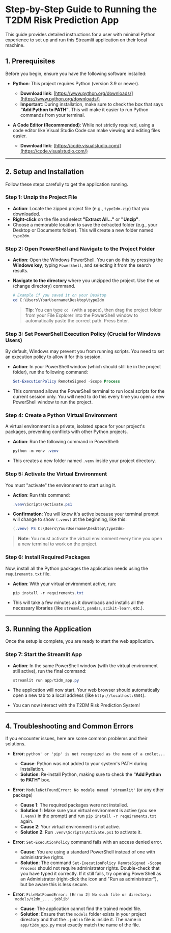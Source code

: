 # Step-by-Step Guide to Running the T2DM Risk Prediction App

This guide provides detailed instructions for a user with minimal Python experience to set up and run this Streamlit application on their local machine.

## 1. Prerequisites

Before you begin, ensure you have the following software installed:

- **Python**: This project requires Python (version 3.9 or newer).
  - **Download link**: [https://www.python.org/downloads/](https://www.python.org/downloads/)
  - **Important**: During installation, make sure to check the box that says **"Add Python to PATH"**. This will make it easier to run Python commands from your terminal.

- **A Code Editor (Recommended)**: While not strictly required, using a code editor like Visual Studio Code can make viewing and editing files easier.
  - **Download link**: [https://code.visualstudio.com/](https://code.visualstudio.com/)

---

## 2. Setup and Installation

Follow these steps carefully to get the application running.

### Step 1: Unzip the Project File

- **Action**: Locate the zipped project file (e.g., `type2dm.zip`) that you downloaded.
- **Right-click** on the file and select **"Extract All..."** or **"Unzip"**.
- Choose a memorable location to save the extracted folder (e.g., your Desktop or Documents folder). This will create a new folder named `type2dm`.

### Step 2: Open PowerShell and Navigate to the Project Folder

- **Action**: Open the Windows PowerShell. You can do this by pressing the **Windows key**, typing `PowerShell`, and selecting it from the search results.
- **Navigate to the directory** where you unzipped the project. Use the `cd` (change directory) command.

  ```powershell
  # Example if you saved it on your Desktop
  cd C:\Users\YourUsername\Desktop\type2dm
  ```
  > **Tip**: You can type `cd ` (with a space), then drag the project folder from your File Explorer into the PowerShell window to automatically paste the correct path. Press Enter.

### Step 3: Set PowerShell Execution Policy (Crucial for Windows Users)

By default, Windows may prevent you from running scripts. You need to set an execution policy to allow it for this session.

- **Action**: In your PowerShell window (which should still be in the project folder), run the following command:

  ```powershell
  Set-ExecutionPolicy RemoteSigned -Scope Process
  ```
- This command allows the PowerShell terminal to run local scripts for the current session only. You will need to do this every time you open a new PowerShell window to run the project.

### Step 4: Create a Python Virtual Environment

A virtual environment is a private, isolated space for your project's packages, preventing conflicts with other Python projects.

- **Action**: Run the following command in PowerShell:

  ```powershell
  python -m venv .venv
  ```
- This creates a new folder named `.venv` inside your project directory.

### Step 5: Activate the Virtual Environment

You must "activate" the environment to start using it.

- **Action**: Run this command:

  ```powershell
  .venv\Scripts\Activate.ps1
  ```
- **Confirmation**: You will know it's active because your terminal prompt will change to show `(.venv)` at the beginning, like this:
  ```powershell
  (.venv) PS C:\Users\YourUsername\Desktop\type2dm>
  ```
> **Note**: You must activate the virtual environment every time you open a new terminal to work on the project.

### Step 6: Install Required Packages

Now, install all the Python packages the application needs using the `requirements.txt` file.

- **Action**: With your virtual environment active, run:

  ```powershell
  pip install -r requirements.txt
  ```
- This will take a few minutes as it downloads and installs all the necessary libraries (like `streamlit`, `pandas`, `scikit-learn`, etc.).

---

## 3. Running the Application

Once the setup is complete, you are ready to start the web application.

### Step 7: Start the Streamlit App

- **Action**: In the same PowerShell window (with the virtual environment still active), run the final command:

  ```powershell
  streamlit run app/t2dm_app.py
  ```
- The application will now start. Your web browser should automatically open a new tab to a local address (like `http://localhost:8501`).
- You can now interact with the T2DM Risk Prediction System!

---

## 4. Troubleshooting and Common Errors

If you encounter issues, here are some common problems and their solutions.

- **Error**: `python' or 'pip' is not recognized as the name of a cmdlet...`
  - **Cause**: Python was not added to your system's PATH during installation.
  - **Solution**: Re-install Python, making sure to check the **"Add Python to PATH"** box.

- **Error**: `ModuleNotFoundError: No module named 'streamlit'` (or any other package)
  - **Cause 1**: The required packages were not installed.
  - **Solution 1**: Make sure your virtual environment is active (you see `(.venv)` in the prompt) and run `pip install -r requirements.txt` again.
  - **Cause 2**: Your virtual environment is not active.
  - **Solution 2**: Run `.venv\Scripts\Activate.ps1` to activate it.

- **Error**: `Set-ExecutionPolicy` command fails with an access denied error.
  - **Cause**: You are using a standard PowerShell instead of one with administrative rights.
  - **Solution**: The command `Set-ExecutionPolicy RemoteSigned -Scope Process` should not require administrator rights. Double-check that you have typed it correctly. If it still fails, try opening PowerShell as an Administrator (right-click the icon and "Run as administrator"), but be aware this is less secure.

- **Error**: `FileNotFoundError: [Errno 2] No such file or directory: 'models/t2dm_... .joblib'`
  - **Cause**: The application cannot find the trained model file.
  - **Solution**: Ensure that the `models` folder exists in your project directory and that the `.joblib` file is inside it. The name in `app/t2dm_app.py` must exactly match the name of the file. 